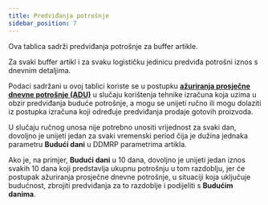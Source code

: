 ```yaml
---
title: Predviđanja potrošnje 
sidebar_position: 7
---
```

Ova tablica sadrži predviđanja potrošnje za buffer artikle.  

Za svaki buffer artikl i za svaku logističku jedinicu predviđa potrošni iznos s dnevnim detaljima.  

Podaci sadržani u ovoj tablici koriste se u postupku [**ažuriranja prosječne dnevne potrošnje (ADU)**](/docs/ddmrp/procedures/adu-update) u slučaju korištenja tehnike izračuna koja uzima u obzir predviđanja buduće potrošnje, a mogu se unijeti ručno ili mogu dolaziti iz postupka izračuna koji određuje predviđanja prodaje gotovih proizvoda. 

U slučaju ručnog unosa nije potrebno unositi vrijednost za svaki dan, dovoljno je unijeti jedan za svaki vremenski period čija je dužina jednaka parametru **Budući dani** u DDMRP parametrima artikla. 

Ako je, na primjer, **Budući dani** u 10 dana, dovoljno je unijeti jedan iznos svakih 10 dana koji predstavlja ukupnu potrošnju u tom razdoblju, jer će postupak ažuriranja prosječne dnevne potrošnje, u situaciji koja uključuje budućnost, zbrojiti predviđanja za to razdoblje i podijeliti s **Budućim danima**.